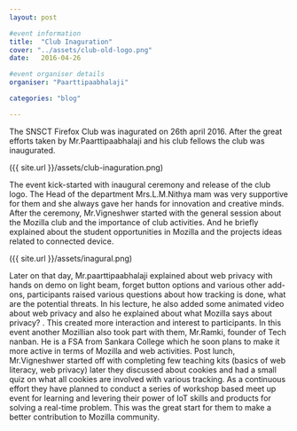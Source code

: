 ```yaml
---
layout: post

#event information
title:  "Club Inaguration"
cover: "../assets/club-old-logo.png"
date:   2016-04-26

#event organiser details
organiser: "Paarttipaabhalaji"

categories: "blog"

---
```


The SNSCT Firefox Club was inagurated on 26th april 2016. After the great efforts taken by Mr.Paarttipaabhalaji and his club fellows the club was inaugurated.

({{ site.url }}/assets/club-inaguration.png)

The event kick-started with inaugural ceremony and release of the club logo. The Head of the department Mrs.L.M.Nithya mam was very supportive for them and she always gave her hands for innovation and creative minds. After the ceremony, Mr.Vigneshwer started with the general session about the Mozilla club and the importance of club activities. And he briefly explained about the student opportunities in Mozilla and the projects ideas related to connected device.

({{ site.url }}/assets/inagural.png)

Later on that day, Mr.paarttipaabhalaji explained about web privacy with hands on demo on light beam, forget button options and various other add-ons, participants raised various questions about how tracking is done, what are the potential threats. In his lecture, he also added some animated video about web privacy and also he explained about what Mozilla says about privacy? . This created more interaction and interest to participants. In this event another Mozillian also took part with them, Mr.Ramki, founder of Tech nanban. He is a FSA from Sankara College which he soon plans to make it more active in terms of Mozilla and web activities. Post lunch, Mr.Vigneshwer started off with completing few teaching kits (basics of web literacy, web privacy) later they discussed about cookies and had a small quiz on what all cookies are involved with various tracking. As a continuous effort they have planned to conduct a series of workshop based meet up event for learning and levering their power of IoT skills and products for solving a real-time problem. This was the great start for them to make a better contribution to Mozilla community.
